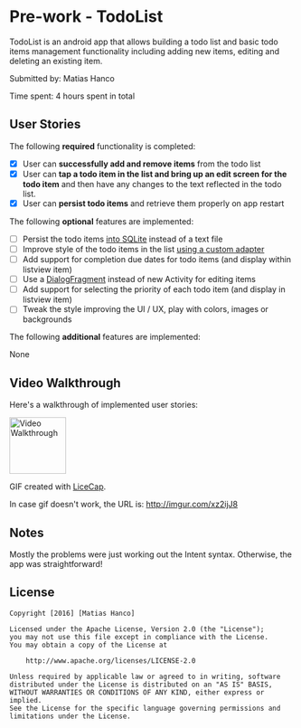 # Pre-work - TodoList

TodoList is an android app that allows building a todo list and basic todo items management functionality including adding new items, editing and deleting an existing item.

Submitted by: Matias Hanco

Time spent: 4 hours spent in total

## User Stories

The following **required** functionality is completed:

* [x] User can **successfully add and remove items** from the todo list
* [x] User can **tap a todo item in the list and bring up an edit screen for the todo item** and then have any changes to the text reflected in the todo list.
* [x] User can **persist todo items** and retrieve them properly on app restart

The following **optional** features are implemented:

* [ ] Persist the todo items [into SQLite](http://guides.codepath.com/android/Persisting-Data-to-the-Device#sqlite) instead of a text file
* [ ] Improve style of the todo items in the list [using a custom adapter](http://guides.codepath.com/android/Using-an-ArrayAdapter-with-ListView)
* [ ] Add support for completion due dates for todo items (and display within listview item)
* [ ] Use a [DialogFragment](http://guides.codepath.com/android/Using-DialogFragment) instead of new Activity for editing items
* [ ] Add support for selecting the priority of each todo item (and display in listview item)
* [ ] Tweak the style improving the UI / UX, play with colors, images or backgrounds

The following **additional** features are implemented:

None

## Video Walkthrough 

Here's a walkthrough of implemented user stories:

<img src='http://imgur.com/xz2ijJ8' title='Video Walkthrough' width='100px' alt='Video Walkthrough' />

GIF created with [LiceCap](http://www.cockos.com/licecap/).

In case gif doesn't work, the URL is: http://imgur.com/xz2ijJ8

## Notes

Mostly the problems were just working out the Intent syntax. Otherwise, the app was straightforward!

## License

    Copyright [2016] [Matias Hanco]

    Licensed under the Apache License, Version 2.0 (the "License");
    you may not use this file except in compliance with the License.
    You may obtain a copy of the License at

        http://www.apache.org/licenses/LICENSE-2.0

    Unless required by applicable law or agreed to in writing, software
    distributed under the License is distributed on an "AS IS" BASIS,
    WITHOUT WARRANTIES OR CONDITIONS OF ANY KIND, either express or implied.
    See the License for the specific language governing permissions and
    limitations under the License.

